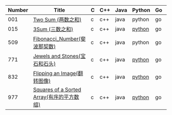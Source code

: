 ﻿| Number | Title | C | C++ | Java | Python | Go | Difficulty |
|---| --- | --- | --- | --- | --- | --- | --- |
|001|[Two Sum (两数之和)](https://leetcode-cn.com/problems/two-sum/)|c|c++|java|python|go|Easy|
|015|[3Sum (三数之和)](https://leetcode-cn.com/problems/3sum/)|c|c++|java|[python](./src/0015-3Sum/3Sum.py)|go|Middle|
|509|[Fibonacci_Number(斐波那契数)](https://leetcode-cn.com/problems/fibonacci-number)|c|c++|java|python|go|Easy|
|771|[Jewels and Stones(宝石和石头)](https://leetcode-cn.com/problems/jewels-and-stones/)|c|c++|java|[python](./src/0771-jewels-and-stones/jewels_and_stones.py)|go|Easy|
|832|[Flipping an Image(翻转图像)](https://leetcode-cn.com/problems/flipping-an-image/)|c|c++|java|[python](./src/832-Flipping_an_Image/Flipping_an_Image.py)|go|Easy|
|977|[Squares of a Sorted Array(有序的平方数组)](https://leetcode-cn.com/problems/squares-of-a-sorted-array/)|c|c++|java|[python](./src/977_Squares_of_a_Sorted_Array/Squares_of_a_Sorted_Array.py)|go|Easy|